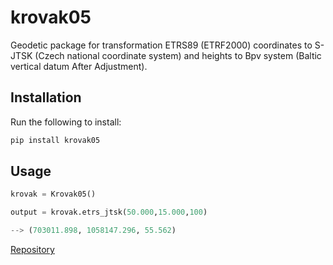 # krovak05

Geodetic package for transformation ETRS89 (ETRF2000) coordinates to S-JTSK (Czech national coordinate system)
and heights to Bpv system (Baltic vertical datum After Adjustment).

## Installation

Run the following to install:

```python
pip install krovak05 
```

## Usage

```python
krovak = Krovak05()

output = krovak.etrs_jtsk(50.000,15.000,100)

--> (703011.898, 1058147.296, 55.562)

```

[Repository](https://github.com/SteveeH/krovak05)
